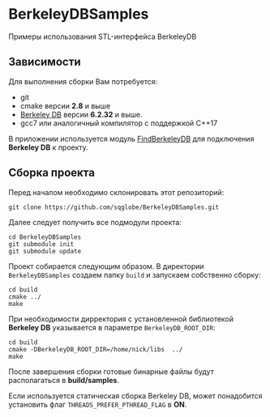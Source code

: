 # BerkeleyDBSamples
Примеры использования STL-интерфейса BerkeleyDB

## Зависимости

Для выполнения сборки Вам потребуется:

* git
* cmake версии **2.8** и выше
* [Berkeley DB](https://www.oracle.com/database/technologies/related/berkeleydb.html) версии **6.2.32** и выше.
* gcc7 или аналогичный компилятор с поддержкой С++17

В приложении используется модуль [FindBerkeleyDB](https://gitlab.com/sum01/FindBerkeleyDB) для подключения **Berkeley DB** к проекту.

## Сборка проекта

Перед началом необходимо склонировать этот репозиторий:

```
git clone https://github.com/sqglobe/BerkeleyDBSamples.git
```

Далее следует получить все подмодули проекта:
```
cd BerkeleyDBSamples
git submodule init
git submodule update
```

Проект собирается следующим образом. В директории `BerkeleyDBSamples` создаем папку `build` и 
запускаем собственно сборку:

```
cd build
cmake ../
make
```

При необходимости дирректория с установленной библиотекой **Berkeley DB** указывается в параметре `BerkeleyDB_ROOT_DIR`:

```
cd build
cmake -DBerkeleyDB_ROOT_DIR=/home/nick/libs  ../
make
```

После завершения сборки готовые бинарные файлы будут располагаться в **build/samples**.

Если используется статическая сборка Berkeley DB, может понадобится установить флаг `THREADS_PREFER_PTHREAD_FLAG` в **ON**.

